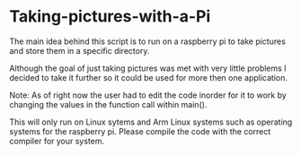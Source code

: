 Taking-pictures-with-a-Pi
=========================

The main idea behind this script is to run on a raspberry pi to take pictures and store them in a specific directory. 

Although the goal of just taking pictures was met with very little problems I decided to take it further so it could be used for more then one application.

Note: As of right now the user had to edit the code inorder for it to work by changing the values in the function call within main().

This will only run on Linux sytems and Arm Linux systems such as operating systems for the raspberry pi. Please compile the code with the correct compiler for your system.

